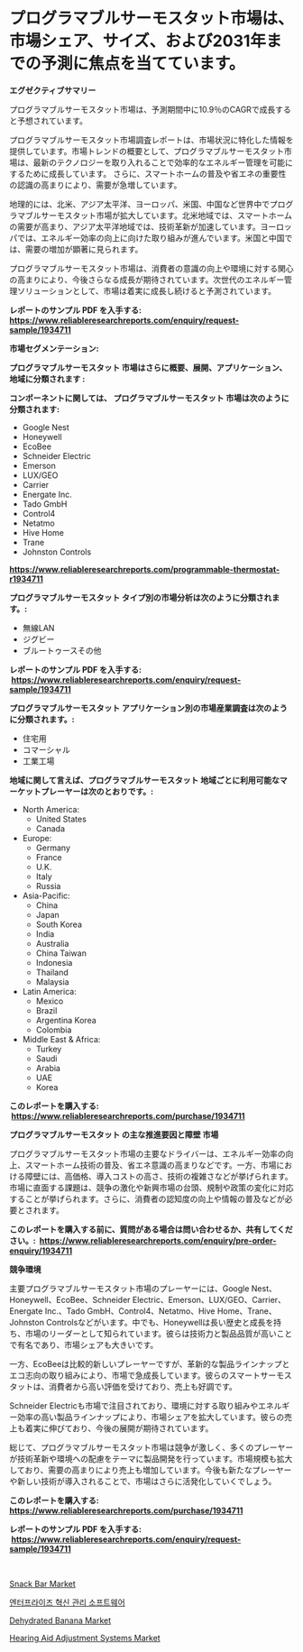 <p><h1>プログラマブルサーモスタット市場は、市場シェア、サイズ、および2031年までの予測に焦点を当てています。</h1></p><p><strong>エグゼクティブサマリー</strong></p>
<p><p>プログラマブルサーモスタット市場は、予測期間中に10.9％のCAGRで成長すると予想されています。 </p><p>プログラマブルサーモスタット市場調査レポートは、市場状況に特化した情報を提供しています。市場トレンドの概要として、プログラマブルサーモスタット市場は、最新のテクノロジーを取り入れることで効率的なエネルギー管理を可能にするために成長しています。 さらに、スマートホームの普及や省エネの重要性の認識の高まりにより、需要が急増しています。</p><p>地理的には、北米、アジア太平洋、ヨーロッパ、米国、中国など世界中でプログラマブルサーモスタット市場が拡大しています。北米地域では、スマートホームの需要が高まり、アジア太平洋地域では、技術革新が加速しています。ヨーロッパでは、エネルギー効率の向上に向けた取り組みが進んでいます。米国と中国では、需要の増加が顕著に見られます。</p><p>プログラマブルサーモスタット市場は、消費者の意識の向上や環境に対する関心の高まりにより、今後さらなる成長が期待されています。次世代のエネルギー管理ソリューションとして、市場は着実に成長し続けると予測されています。</p></p>
<p><strong>レポートのサンプル PDF を入手する: <a href="https://www.reliableresearchreports.com/enquiry/request-sample/1934711">https://www.reliableresearchreports.com/enquiry/request-sample/1934711</a></strong></p>
<p><strong>市場セグメンテーション:</strong></p>
<p><strong> プログラマブルサーモスタット 市場はさらに概要、展開、アプリケーション、地域に分類されます :</strong></p>
<p><strong>コンポーネントに関しては、 プログラマブルサーモスタット 市場は次のように分類されます: &nbsp;</strong></p>
<p><ul><li>Google Nest</li><li>Honeywell</li><li>EcoBee</li><li>Schneider Electric</li><li>Emerson</li><li>LUX/GEO</li><li>Carrier</li><li>Energate Inc.</li><li>Tado GmbH</li><li>Control4</li><li>Netatmo</li><li>Hive Home</li><li>Trane</li><li>Johnston Controls</li></ul></p>
<p><strong><a href="https://www.reliableresearchreports.com/programmable-thermostat-r1934711">https://www.reliableresearchreports.com/programmable-thermostat-r1934711</a></strong></p>
<p><strong> プログラマブルサーモスタット タイプ別の市場分析は次のように分類されます。:</strong></p>
<p><ul><li>無線LAN</li><li>ジグビー</li><li>ブルートゥースその他</li></ul></p>
<p><strong>レポートのサンプル PDF を入手する: &nbsp;<a href="https://www.reliableresearchreports.com/enquiry/request-sample/1934711">https://www.reliableresearchreports.com/enquiry/request-sample/1934711</a></strong></p>
<p><strong> プログラマブルサーモスタット アプリケーション別の市場産業調査は次のように分類されます。:</strong></p>
<p><ul><li>住宅用</li><li>コマーシャル</li><li>工業工場</li></ul></p>
<p><strong>地域に関して言えば、プログラマブルサーモスタット 地域ごとに利用可能なマーケットプレーヤーは次のとおりです。:</strong></p>
<p><ul>
    <li>
        North America:
        <ul>
            <li>United States</li>
            <li>Canada</li>
        </ul>
    </li>
    <li>
        Europe:
        <ul>
            <li>Germany</li>
            <li>France</li>
            <li>U.K.</li>
            <li>Italy</li>
            <li>Russia</li>
        </ul>
    </li>
    <li>
        Asia-Pacific:
        <ul>
            <li>China</li>
            <li>Japan</li>
            <li>South Korea</li>
            <li>India</li>
            <li>Australia</li>
            <li>China Taiwan</li>
            <li>Indonesia</li>
            <li>Thailand</li>
            <li>Malaysia</li>
        </ul>
    </li>
    <li>
        Latin America:
        <ul>
            <li>Mexico</li>
            <li>Brazil</li>
            <li>Argentina Korea</li>
            <li>Colombia</li>
        </ul>
    </li>
    <li>
        Middle East & Africa:
        <ul>
            <li>Turkey</li>
            <li>Saudi</li>
            <li>Arabia</li>
            <li>UAE</li>
            <li>Korea</li>
        </ul>
    </li>
    </ul></p>
<p><strong>このレポートを購入する: &nbsp;<a href="https://www.reliableresearchreports.com/purchase/1934711">https://www.reliableresearchreports.com/purchase/1934711</a></strong></p>
<p><strong>プログラマブルサーモスタット の主な推進要因と障壁 市場</strong></p>
<p><p>プログラマブルサーモスタット市場の主要なドライバーは、エネルギー効率の向上、スマートホーム技術の普及、省エネ意識の高まりなどです。一方、市場における障壁には、高価格、導入コストの高さ、技術の複雑さなどが挙げられます。市場に直面する課題は、競争の激化や新興市場の台頭、規制や政策の変化に対応することが挙げられます。さらに、消費者の認知度の向上や情報の普及などが必要とされます。</p></p>
<p><strong>このレポートを購入する前に、質問がある場合は問い合わせるか、共有してください。:&nbsp; <a href="https://www.reliableresearchreports.com/enquiry/pre-order-enquiry/1934711">https://www.reliableresearchreports.com/enquiry/pre-order-enquiry/1934711</a></strong></p>
<p><strong>競争環境</strong></p>
<p><p>主要プログラマブルサーモスタット市場のプレーヤーには、Google Nest、Honeywell、EcoBee、Schneider Electric、Emerson、LUX/GEO、Carrier、Energate Inc.、Tado GmbH、Control4、Netatmo、Hive Home、Trane、Johnston Controlsなどがいます。中でも、Honeywellは長い歴史と成長を持ち、市場のリーダーとして知られています。彼らは技術力と製品品質が高いことで有名であり、市場シェアも大きいです。</p><p>一方、EcoBeeは比較的新しいプレーヤーですが、革新的な製品ラインナップとエコ志向の取り組みにより、市場で急成長しています。彼らのスマートサーモスタットは、消費者から高い評価を受けており、売上も好調です。</p><p>Schneider Electricも市場で注目されており、環境に対する取り組みやエネルギー効率の高い製品ラインナップにより、市場シェアを拡大しています。彼らの売上も着実に伸びており、今後の展開が期待されています。</p><p>総じて、プログラマブルサーモスタット市場は競争が激しく、多くのプレーヤーが技術革新や環境への配慮をテーマに製品開発を行っています。市場規模も拡大しており、需要の高まりにより売上も増加しています。今後も新たなプレーヤーや新しい技術が導入されることで、市場はさらに活発化していくでしょう。</p></p>
<p><strong>このレポートを購入する: &nbsp; <a href="https://www.reliableresearchreports.com/purchase/1934711">https://www.reliableresearchreports.com/purchase/1934711</a></strong></p>
<p><strong>レポートのサンプル PDF を入手する: &nbsp;<a href="https://www.reliableresearchreports.com/enquiry/request-sample/1934711">https://www.reliableresearchreports.com/enquiry/request-sample/1934711</a></strong><strong></strong></p>
<p>&nbsp;</p>
<p><p><a href="https://github.com/jodemen/Market-Research-Report-List-2/blob/main/snack-bar-market.md">Snack Bar Market</a></p><p><a href="https://github.com/fernandotryO5lson96765/Market-Research-Report-List-1/blob/main/545123717418.md">엔터프라이즈 혁신 관리 소프트웨어</a></p><p><a href="https://github.com/Sarissaschmalingtr6fz2739/Market-Research-Report-List-2/blob/main/dehydrated-banana-market.md">Dehydrated Banana Market</a></p><p><a href="https://issuu.com/reportprime-2/docs/hearing-aid-adjustment-systems-market-size-2030.pp">Hearing Aid Adjustment Systems Market</a></p></p>